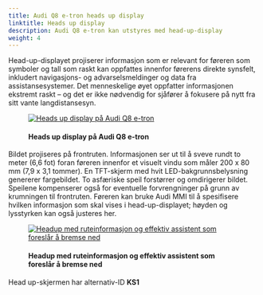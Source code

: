 ```yaml
---
title: Audi Q8 e-tron heads up display
linktitle: Heads up display
description: Audi Q8 e-tron kan utstyres med head-up-display
weight: 4
---
```

<!-- markdownlint-disable MD033 -->

Head-up-displayet projiserer informasjon som er relevant for føreren som symboler og tall som raskt kan oppfattes innenfor førerens direkte synsfelt, inkludert navigasjons- og advarselsmeldinger og data fra assistansesystemer. Det menneskelige øyet oppfatter informasjonen ekstremt raskt – og det er ikke nødvendig for sjåfører å fokusere på nytt fra sitt vante langdistansesyn.

<figure>
    <a href="https://media.electrichasgoneaudi.net/multimedia/models/e-tron/technology/uiandoperations/headupdisplay/headup.jpg">
        <img src="https://media.electrichasgoneaudi.net/multimedia/models/e-tron/technology/uiandoperations/headupdisplay/headup.jpg"
        alt="Heads up display på Audi Q8 e-tron" title="Heads up display på Audi Q8 e-tron">
    </a>
    <figcaption><h4>Heads up display på Audi Q8 e-tron</h4></figcaption>
</figure>

Bildet projiseres på frontruten. Informasjonen ser ut til å sveve rundt to meter (6,6 fot) foran føreren innenfor et visuelt vindu som måler 200 x 80 mm (7,9 x 3,1 tommer). En TFT-skjerm med hvit LED-bakgrunnsbelysning genererer fargebildet. To asfæriske speil forstørrer og omdirigerer bildet. Speilene kompenserer også for eventuelle forvrengninger på grunn av krumningen til frontruten. Føreren kan bruke Audi MMI til å spesifisere hvilken informasjon som skal vises i head-up-displayet; høyden og lysstyrken kan også justeres her.

<figure>
    <a href="https://media.electrichasgoneaudi.net/multimedia/models/e-tron/technology/uiandoperations/headupdisplay/headup2.jpg">
        <img src="https://media.electrichasgoneaudi.net/multimedia/models/e-tron/technology/uiandoperations/headupdisplay/headup2s.jpg"
        alt="Headup med ruteinformasjon og effektiv assistent som foreslår å bremse ned" title="Headup med ruteinformasjon og effektiv assistent som foreslår å bremse ned">
    </a>
    <figcaption><h4>Headup med ruteinformasjon og effektiv assistent som foreslår å bremse ned</h4></figcaption>
</figure>

Head up-skjermen har alternativ-ID **KS1**
